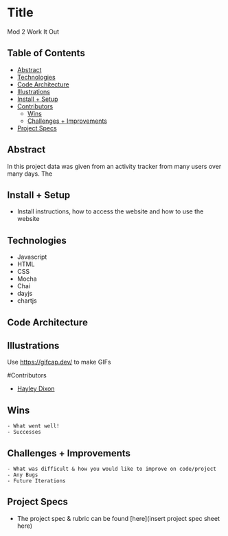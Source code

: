

# Title
Mod 2 Work It Out


## Table of Contents
  - [Abstract](#abstract)
  - [Technologies](#technologies)
  - [Code Architecture](#code-architecture)
  - [Illustrations](#illustrations)
  - [Install + Setup](#set-up)
  - [Contributors](#contributors)
	- [Wins](#wins)
	- [Challenges + Improvements](#challenges-+-Improvements)
  - [Project Specs](#project-specs)

## Abstract
In this project data was given from an activity tracker  from many users over many days. The  

## Install + Setup
- Install instructions, how to access the website and how to use the website

## Technologies
- Javascript
- HTML
- CSS
- Mocha
- Chai
- dayjs
- chartjs


## Code Architecture



## Illustrations

Use https://gifcap.dev/ to make GIFs

#Contributors
  - [Hayley Dixon](https://github.com/hheyhhay)


## Wins
	- What went well!
	- Successes

## Challenges + Improvements
	- What was difficult & how you would like to improve on code/project
	- Any Bugs
	- Future Iterations


## Project Specs
  - The project spec & rubric can be found [here](insert project spec sheet here)
